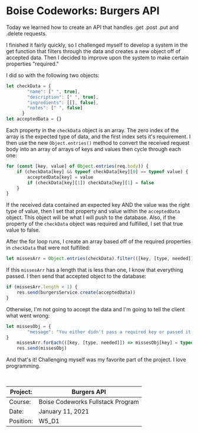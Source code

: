 # Boise Codeworks: Burgers API

Today we learned how to create an API that handles .get .post .put and .delete requests.

I finished it fairly quickly, so I challenged myself to develop a system in the get function that filters through the data and creates a new object off of accepted data. Then I decided to improve upon the system to make certain properties "required."

I did so with the following two objects:

```javascript
let checkData = {
        "name": [" ", true],
        "description": [" ", true],
        "ingredients": [[], false],
        "notes": [" ", false]
      }
let acceptedData = {}
```
Each property in the `checkData` object is an array. The zero index of the array is the expected type of data, and the first index sets it's requirement. I then use the new `Object.entries()` method to convert the received request body into an array of arrays of keys and values then cycle through each one:
```javascript
for (const [key, value] of Object.entries(req.body)) {
    if (checkData[key] && typeof checkData[key][0] == typeof value) {
        acceptedData[key] = value
        if (checkData[key][1]) checkData[key][1] = false
    }
}
```
If the received data contained an expected key AND the value was the right type of value, then I set that property and value within the `acceptedData` object. This object will be what I will push to the database. Also, if the property of the `checkData` object was required and fulfilled, I set that true value to false.

After the for loop runs, I create an array based off of the required properties in `checkData` that were not fulfilled:
```javascript
let missesArr = Object.entries(checkData).filter(([key, [type, needed]]) => needed == true)
```
If this `missesArr` has a length that is less than one, I know that everything passed. I then send that accepted object to the database:
```javascript
if (missesArr.length < 1) {
    res.send(burgersService.create(acceptedData))
}
```
Otherwise, I'm not going to accept the data and I'm going to tell the client what went wrong:
```javascript
let missesObj = {
        "message": "You either didn't pass a required key or passed it with improper data. The following properties show the required keys and their required form of data."
}
    missesArr.forEach(([key, [type, needed]]) => missesObj[key] = typeof type)
    res.send(missesObj)
```
And that's it! Challenging myself was my favorite part of the project. I love programming.

<br/>

| Project:  | Burgers API                     |
|-----------|-----------------------------------|
| Course:   | Boise Codeworks Fullstack Program |
| Date:     | January 11, 2021                  |
| Position: | W5_D1                     |
